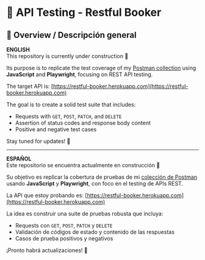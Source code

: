 # 🧪 API Testing - Restful Booker

## 📘 Overview / Descripción general

**ENGLISH**  
This repository is currently under construction 🚧

Its purpose is to replicate the test coverage of my [Postman collection](https://www.postman.com/cferreira89/test-restful-booker/overview) using **JavaScript** and **Playwright**, focusing on REST API testing.

The target API is: [https://restful-booker.herokuapp.com](https://restful-booker.herokuapp.com)

The goal is to create a solid test suite that includes:
- Requests with `GET`, `POST`, `PATCH`, and `DELETE`
- Assertion of status codes and response body content
- Positive and negative test cases

Stay tuned for updates! 👀

---

**ESPAÑOL**  
Este repositorio se encuentra actualmente en construcción 🚧

Su objetivo es replicar la cobertura de pruebas de mi [colección de Postman](https://www.postman.com/cferreira89/test-restful-booker/overview) usando **JavaScript** y **Playwright**, con foco en el testing de APIs REST.

La API que estoy probando es: [https://restful-booker.herokuapp.com](https://restful-booker.herokuapp.com)

La idea es construir una suite de pruebas robusta que incluya:
- Requests con `GET`, `POST`, `PATCH` y `DELETE`
- Validación de códigos de estado y contenido de las respuestas
- Casos de prueba positivos y negativos

¡Pronto habrá actualizaciones! 👀
